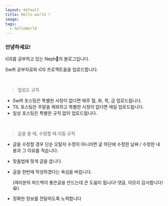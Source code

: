 ```yaml
---
layout: default
title: Hello world !
image:
tags:
  - helloWorld
---
```

### 안녕하세요!

iOS를 공부하고 있는 Neph🌱의 블로그입니다.

Swift 공부자료와 iOS 프로젝트들을 업로드합니다.  

<br/>

> 업로드 규칙

- Swift 포스팅은 특별한 사정이 없다면 매주 월, 화, 목, 금 업로드됩니다.
- TIL 포스팅은 주말을 제외하고 특별한 사정이 없다면 매일 업로드됩니다.
- 일상 포스팅은 특별한 규칙 없이 업로드됩니다.  

<br/>

> 글을 쓸 때, 수정할 때 지킬 규칙

- 글을 수정할 경우 단순 오탈자 수정이 아니라면 글 하단에 수정한 날짜 / 수정한 내용과 그 이유를 적습니다.

- 맞춤법에 맞게 글을 씁니다. 

- 글을 한번에 작성하겠다는 욕심을 버립니다.

  (여러분의 피드백이 좋은글을 만드는데 큰 도움이 됩니다! 댓글, 이모지 감사합니다! 😆)

- 정확한 정보를 전달하도록 노력합니다


